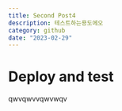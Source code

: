 ```yaml
---
title: Second Post4
description: 테스트하는용도에오
category: github
date: "2023-02-29"
---
```


# Deploy and test

qwvqwvvqwvwqv

